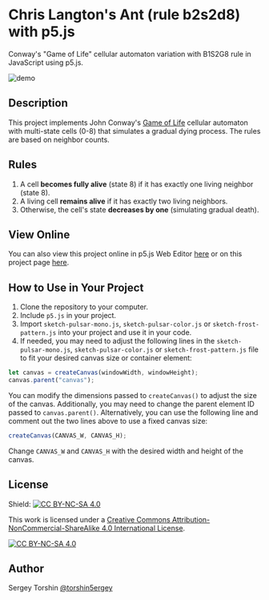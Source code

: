 # Chris Langton's Ant (rule b2s2d8) with p5.js

Conway's "Game of Life" cellular automaton variation with B1S2G8 rule in JavaScript using p5.js.

![demo](assets/preview-demo.gif)

## Description
This project implements John Conway's [Game of Life](https://w.wiki/3kQz) cellular automaton with multi-state cells (0-8) that simulates a gradual dying process. The rules are based on neighbor counts.

## Rules

1. A cell **becomes fully alive** (state 8) if it has exactly one living neighbor (state 8).
2. A living cell **remains alive** if it has exactly two living neighbors.
3. Otherwise, the cell's state **decreases by one** (simulating gradual death).

## View Online

You can also view this project online in p5.js Web Editor [here](https://editor.p5js.org/torshin5ergey/full/m_3P4vz-y) or on this project page [here](https://torshin5ergey.github.io/cellular-automata/conways-b1s2g8/index.html).

## How to Use in Your Project

1. Clone the repository to your computer.
2. Include `p5.js` in your project.
3. Import `sketch-pulsar-mono.js`, `sketch-pulsar-color.js` or `sketch-frost-pattern.js` into your project and use it in your code.
4. If needed, you may need to adjust the following lines in the `sketch-pulsar-mono.js`, `sketch-pulsar-color.js` or `sketch-frost-pattern.js` file to fit your desired canvas size or container element:
```javascript
let canvas = createCanvas(windowWidth, windowHeight);
canvas.parent("canvas");
```
You can modify the dimensions passed to `createCanvas()` to adjust the size of the canvas. Additionally, you may need to change the parent element ID passed to `canvas.parent()`.
Alternatively, you can use the following line and comment out the two lines above to use a fixed canvas size:
```javascript
createCanvas(CANVAS_W, CANVAS_H);
```
Change `CANVAS_W` and `CANVAS_H` with the desired width and height of the canvas.

## License

Shield: [![CC BY-NC-SA 4.0][cc-by-nc-sa-shield]][cc-by-nc-sa]

This work is licensed under a
[Creative Commons Attribution-NonCommercial-ShareAlike 4.0 International License][cc-by-nc-sa].

[![CC BY-NC-SA 4.0][cc-by-nc-sa-image]][cc-by-nc-sa]

[cc-by-nc-sa]: http://creativecommons.org/licenses/by-nc-sa/4.0/
[cc-by-nc-sa-image]: https://licensebuttons.net/l/by-nc-sa/4.0/88x31.png
[cc-by-nc-sa-shield]: https://img.shields.io/badge/License-CC%20BY--NC--SA%204.0-lightgrey.svg

## Author

Sergey Torshin [@torshin5ergey](https://github.com/torshin5ergey)
